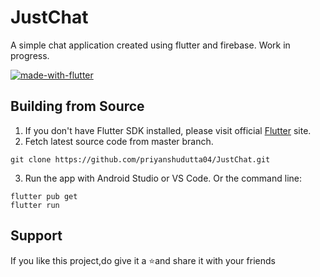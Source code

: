 # JustChat
 A simple chat application created using flutter and firebase. Work in progress.

 [![made-with-flutter](https://img.shields.io/badge/Made%20with-Flutter-1f425f.svg)](https://flutter.dev/)

 ## Building from Source

1. If you don't have Flutter SDK installed, please visit official [Flutter](https://flutter.dev/) site.
2. Fetch latest source code from master branch.

```
git clone https://github.com/priyanshudutta04/JustChat.git
```

3. Run the app with Android Studio or VS Code. Or the command line:

```
flutter pub get
flutter run
```

## Support

If you like this project,do give it a ⭐and share it with your friends

